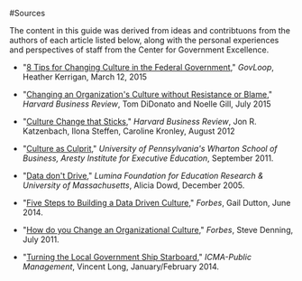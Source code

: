 #Sources

The content in this guide was derived from ideas and contribtuons from the authors of each article listed below, along with the personal experiences and perspectives of staff from the Center for Government Excellence.

* "[8 Tips for Changing Culture in the Federal Government](https://www.govloop.com/community/blog/8-tips-culture-change/)," *GovLoop*, Heather Kerrigan, March 12, 2015

* "[Changing an Organization's Culture without Resistance or Blame](https://hbr.org/2015/07/changing-an-organizations-culture-without-resistance-or-blame)," *Harvard Business Review*, Tom DiDonato and Noelle Gill, July 2015

* "[Culture Change that Sticks](https://hbr.org/2012/07/cultural-change-that-sticks)," *Harvard Business Review*, Jon R. Katzenbach, Ilona Steffen, Caroline Kronley, August 2012

* "[Culture as Culprit](http://executiveeducation.wharton.upenn.edu/thought-leadership/wharton-at-work/2011/09/four-steps-culture-change)," *University of Pennsylvania's Wharton School of Business, Aresty Institute for Executive Education*, September 2011. 

* "[Data don't Drive](https://www.luminafoundation.org/files/publications/datadontdrive2005.pdf)," *Lumina Foundation for Education Research & University of Massachusetts*, Alicia Dowd, December 2005.

* "[Five Steps to Building a Data Driven Culture](http://www.forbes.com/sites/emc/2014/06/06/5-steps-to-a-data-driven-culture/)," *Forbes*, Gail Dutton, June 2014.

* "[How do you Change an Organizational Culture](http://www.forbes.com/sites/stevedenning/2011/07/23/how-do-you-change-an-organizational-culture/)," *Forbes*, Steve Denning, July 2011.

* "[Turning the Local Government Ship Starboard](https://cms.leoncountyfl.gov/Portals/0/county_admin/Published%20Articles/PMStarboardArticleVL.pdf)," *ICMA-Public Management*, Vincent Long, January/February 2014.

